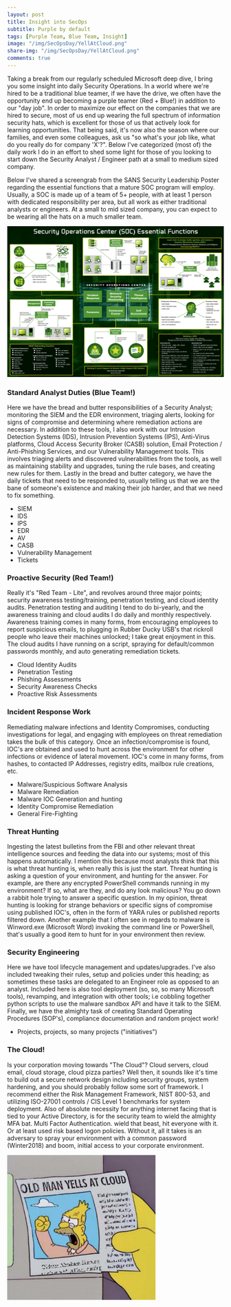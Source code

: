 ```yaml
---
layout: post
title: Insight into SecOps
subtitle: Purple by default
tags: [Purple Team, Blue Team, Insight]
image: "/img/SecOpsDay/YellAtCloud.png"
share-img: "/img/SecOpsDay/YellAtCloud.png"
comments: true
---
```


Taking a break from our regularly scheduled Microsoft deep dive, I bring you some insight into daily Security Operations. In a world where we're hired to be a traditional blue teamer, if we have the drive, we often have the opportunity end up becoming a purple teamer (Red + Blue!) in addition to our "day job". In order to maximize our effect on the companies that we are hired to secure, most of us end up wearing the full spectrum of information security hats, which is excellent for those of us that actively look for learning opportunities. That being said, it's now also the season where our families, and even some colleagues, ask us "so what's your job like, what do you really do for company 'X'?". Below I've categorized (most of) the daily work I do in an effort to shed some light for those of you looking to start down the Security Analyst / Engineer path at a small to medium sized company.

Below I've shared a screengrab from the SANS Security Leadership Poster regarding the essential functions that a mature SOC program will employ. Usually, a SOC is made up of a team of 5+ people, with at least 1 person with dedicated responsibility per area, but all work as either traditional analysts or engineers. At a small to mid sized company, you can expect to be wearing all the hats on a much smaller team.

<img src="/img/SecOpsDay/SOC_Functions.png">

### Standard Analyst Duties (Blue Team!)
Here we have the bread and butter responsibilities of a Security Analyst; monitoring the SIEM and the EDR environment, triaging alerts, looking for signs of compromise and determining where remediation actions are necessary. In addition to these tools, I also work with our Intrusion Detection Systems (IDS), Intrusion Prevention Systems (IPS), Anti-Virus platforms, Cloud Access Security Broker (CASB) solution, Email Protection / Anti-Phishing Services, and our Vulnerability Management tools. This involves triaging alerts and discovered vulnerabilities from the tools, as well as maintaining stability and upgrades, tuning the rule bases, and creating new rules for them. Lastly in the bread and butter category, we have the daily tickets that need to be responded to, usually telling us that we are the bane of someone's existence and making their job harder, and that we need to fix something.

- SIEM
- IDS
- IPS
- EDR
- AV
- CASB
- Vulnerability Management
- Tickets

### Proactive Security (Red Team!)
Really it's "Red Team - Lite", and revolves around three major points; security awareness testing/training, penetration testing, and cloud identity audits. Penetration testing and auditing I tend to do bi-yearly, and the awareness training and cloud audits I do daily and monthly respectively. Awareness training comes in many forms, from encouraging employees to report suspicious emails, to plugging in Rubber Ducky USB's that rickroll people who leave their machines unlocked; I take great enjoyment in this. The cloud audits I have running on a script, spraying for default/common passwords monthly, and auto generating remediation tickets.

- Cloud Identity Audits
- Penetration Testing
- Phishing Assessments
- Security Awareness Checks
- Proactive Risk Assessments


### Incident Response Work
Remediating malware infections and Identity Compromises, conducting investigations for legal, and engaging with employees on threat remediation takes the bulk of this category. Once an infection/compromise is found, IOC's are obtained and used to hunt across the environment for other infections or evidence of lateral movement. IOC's come in many forms, from hashes, to contacted IP Addresses, registry edits, mailbox rule creations, etc.

- Malware/Suspicious Software Analysis
- Malware Remediation
- Malware IOC Generation and hunting
- Identity Compromise Remediation
- General Fire-Fighting


### Threat Hunting
Ingesting the latest bulletins from the FBI and other relevant threat intelligence sources and feeding the data into our systems; most of this happens automatically. I mention this because most analysts think that this is what threat hunting is, when really this is just the start. Threat hunting is asking a question of your environment, and hunting for the answer. For example, are there any encrypted PowerShell commands running in my environment? If so, what are they, and do any look malicious? You go down a rabbit hole trying to answer a specific question. In my opinion, threat hunting is looking for strange behaviors or specific signs of compromise using published IOC's, often in the form of YARA rules or published reports filtered down. Another example that I often see in regards to malware is Winword.exe (Microsoft Word) invoking the command line or PowerShell, that's usually a good item to hunt for in your environment then review.


### Security Engineering
Here we have tool lifecycle management and updates/upgrades. I've also included tweaking their rules, setup and policies under this heading; as sometimes these tasks are delegated to an Engineer role as opposed to an analyst. Included here is also tool deployment (so, so, so many Microsoft tools), revamping, and integration with other tools; i.e cobbling together python scripts to use the malware sandbox API and have it talk to the SIEM. Finally, we have the almighty task of creating Standard Operating Procedures (SOP's), compliance documentation and random project work!

- Projects, projects, so many projects ("initiatives")

### The Cloud!
Is your corporation moving towards "The Cloud"? Cloud servers, cloud email, cloud storage, cloud pizza parties? Well then, it sounds like it's time to build out a secure network design including security groups, system hardening, and you should probably follow some sort of framework. I recommend either the Risk Management Framework, NIST 800-53, and utilizing ISO-27001 controls / CIS Level 1 benchmarks for system deployment. Also of absolute necessity for anything internet facing that is tied to your Active Directory, is for the security team to wield the almighty MFA bat. Multi Factor Authentication. wield that beast, hit everyone with it. Or at least used risk based logon policies. Without it, all it takes is an adversary to spray your environment with a common password (Winter2018) and boom, initial access to your corporate environment.

<img src="/img/SecOpsDay/YellAtCloud.png">


